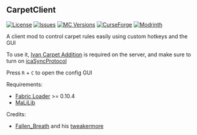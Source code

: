 ## CarpetClient

[![License](https://img.shields.io/github/license/Ivan-1F/carpetclient.svg)](http://www.gnu.org/licenses/gpl-3.0.html)
[![Issues](https://img.shields.io/github/issues/Ivan-1F/carpetclient.svg)](https://github.com/Ivan-1F/carpetclient/issues)
[![MC Versions](http://cf.way2muchnoise.eu/versions/For%20MC_carpetclient_all.svg)](https://www.curseforge.com/minecraft/mc-mods/carpetclient)
[![CurseForge](http://cf.way2muchnoise.eu/full_carpetclient_downloads.svg)](https://www.curseforge.com/minecraft/mc-mods/carpetclient)
[![Modrinth](https://img.shields.io/modrinth/dt/x1l5QKWm?label=Modrinth%20Downloads)](https://modrinth.com/mod/carpetclient)

A client mod to control carpet rules easily using custom hotkeys and the GUI

To use it, [Ivan Carpet Addition](https://github.com/Ivan-1F/Ivan-Carpet-Addition) is required on the server, and make sure to turn on [icaSyncProtocol](https://github.com/Ivan-1F/Ivan-Carpet-Addition#icaSyncProtocol)

Press `R` + `C` to open the config GUI

Requirements:

- [Fabric Loader](https://fabricmc.net/) >= 0.10.4
- [MaLiLib](https://www.curseforge.com/minecraft/mc-mods/malilib)

Credits:

 - [Fallen_Breath](https://github.com/Fallen-Breath) and his [tweakermore](https://github.com/Fallen-Breath/tweakermore)